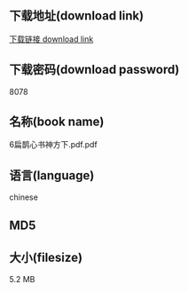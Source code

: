 ## 下载地址(download link)
[下载链接 download link](https://voluble-croquembouche-d321dc.netlify.app/?s=6%E6%89%81%E9%B9%8A%E5%BF%83%E4%B9%A6%E7%A5%9E%E6%96%B9%E4%B8%8B.pdf)

## 下载密码(download password)
8078

## 名称(book name)
6扁鹊心书神方下.pdf.pdf

## 语言(language)
chinese

## MD5


## 大小(filesize)
5.2 MB
